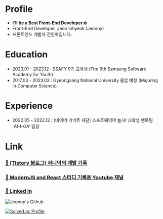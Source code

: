 
# Profile
- **I'll be a Best Front-End Developer 🔥**
- Front-End Developer, Jeon Inhyeok (Jeonny)
- 프론트엔드 개발자 전인혁입니다.

# Education
- 2023.01 - 2023.12 : SSAFY 9기 교육생 (The 9th Samsung Software Academy for Youth)
- 2017.03 - 2023.02 : Gyeongsang National University 졸업 예정 (Majoring in Computer Science)

# Experience
- 2022.05 - 2022.12 : (네이버 커넥트 재단) 소프트웨어야 놀자! 대학생 멘토팀 'AI-I-GA' 팀장

# Link
### <a href="https://jeon-ny.tistory.com/" target="_blank">🔗 (Tistory 블로그) 저니녁의 개발 기록</a>
### <a href="https://www.youtube.com/channel/UCdUqEj-gmY_sbgHw9iqdSlg" target="_blank">🔗 ModernJS and React 스터디 기록용 Youtube 채널</a>
### <a href="https://www.linkedin.com/in/%EC%9D%B8%ED%98%81-%EC%A0%84-2494a8241/" target="_blank">🔗 Linked In</a>

![Jeonny's Github](https://github-readme-stats.vercel.app/api?username=wjs5025&show_icons=true&theme=merko)

[![Solved.ac Profile](http://mazassumnida.wtf/api/v2/generate_badge?boj=wjs_5025)](https://solved.ac/wjs_5025/)
